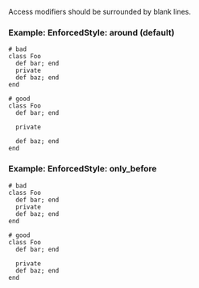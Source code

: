 Access modifiers should be surrounded by blank lines.

### Example: EnforcedStyle: around (default)

    # bad
    class Foo
      def bar; end
      private
      def baz; end
    end

    # good
    class Foo
      def bar; end

      private

      def baz; end
    end

### Example: EnforcedStyle: only_before

    # bad
    class Foo
      def bar; end
      private
      def baz; end
    end

    # good
    class Foo
      def bar; end

      private
      def baz; end
    end
